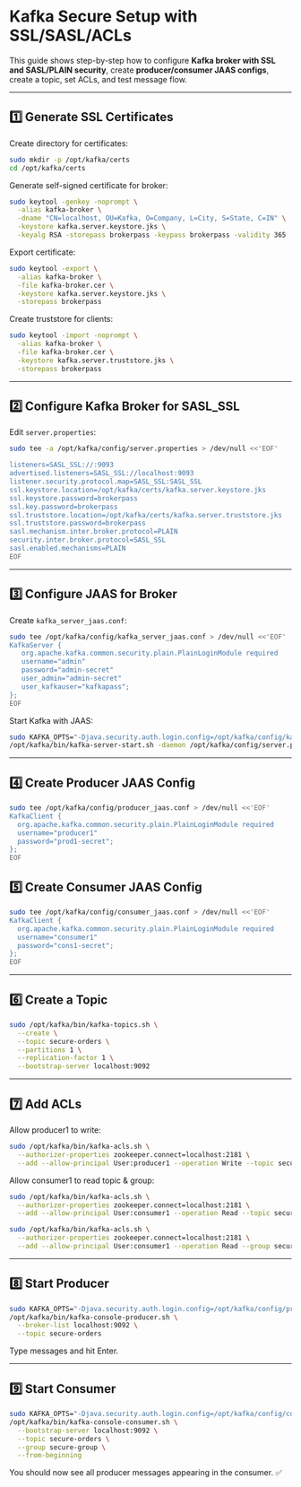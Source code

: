 # Kafka Secure Setup with SSL/SASL/ACLs

This guide shows step-by-step how to configure **Kafka broker with SSL and SASL/PLAIN security**, create **producer/consumer JAAS configs**, create a topic, set ACLs, and test message flow.

---

## 1️⃣ Generate SSL Certificates

Create directory for certificates:
```bash
sudo mkdir -p /opt/kafka/certs
cd /opt/kafka/certs
```

Generate self-signed certificate for broker:
```bash
sudo keytool -genkey -noprompt \
  -alias kafka-broker \
  -dname "CN=localhost, OU=Kafka, O=Company, L=City, S=State, C=IN" \
  -keystore kafka.server.keystore.jks \
  -keyalg RSA -storepass brokerpass -keypass brokerpass -validity 365
```

Export certificate:
```bash
sudo keytool -export \
  -alias kafka-broker \
  -file kafka-broker.cer \
  -keystore kafka.server.keystore.jks \
  -storepass brokerpass
```

Create truststore for clients:
```bash
sudo keytool -import -noprompt \
  -alias kafka-broker \
  -file kafka-broker.cer \
  -keystore kafka.server.truststore.jks \
  -storepass brokerpass
```

---

## 2️⃣ Configure Kafka Broker for SASL_SSL

Edit `server.properties`:
```bash
sudo tee -a /opt/kafka/config/server.properties > /dev/null <<'EOF'

listeners=SASL_SSL://:9093
advertised.listeners=SASL_SSL://localhost:9093
listener.security.protocol.map=SASL_SSL:SASL_SSL
ssl.keystore.location=/opt/kafka/certs/kafka.server.keystore.jks
ssl.keystore.password=brokerpass
ssl.key.password=brokerpass
ssl.truststore.location=/opt/kafka/certs/kafka.server.truststore.jks
ssl.truststore.password=brokerpass
sasl.mechanism.inter.broker.protocol=PLAIN
security.inter.broker.protocol=SASL_SSL
sasl.enabled.mechanisms=PLAIN
EOF
```

---

## 3️⃣ Configure JAAS for Broker

Create `kafka_server_jaas.conf`:
```bash
sudo tee /opt/kafka/config/kafka_server_jaas.conf > /dev/null <<'EOF'
KafkaServer {
   org.apache.kafka.common.security.plain.PlainLoginModule required
   username="admin"
   password="admin-secret"
   user_admin="admin-secret"
   user_kafkauser="kafkapass";
};
EOF
```

Start Kafka with JAAS:
```bash
sudo KAFKA_OPTS="-Djava.security.auth.login.config=/opt/kafka/config/kafka_server_jaas.conf" \
/opt/kafka/bin/kafka-server-start.sh -daemon /opt/kafka/config/server.properties
```

---

## 4️⃣ Create Producer JAAS Config
```bash
sudo tee /opt/kafka/config/producer_jaas.conf > /dev/null <<'EOF'
KafkaClient {
  org.apache.kafka.common.security.plain.PlainLoginModule required
  username="producer1"
  password="prod1-secret";
};
EOF
```

## 5️⃣ Create Consumer JAAS Config
```bash
sudo tee /opt/kafka/config/consumer_jaas.conf > /dev/null <<'EOF'
KafkaClient {
  org.apache.kafka.common.security.plain.PlainLoginModule required
  username="consumer1"
  password="cons1-secret";
};
EOF
```

---

## 6️⃣ Create a Topic
```bash
sudo /opt/kafka/bin/kafka-topics.sh \
  --create \
  --topic secure-orders \
  --partitions 1 \
  --replication-factor 1 \
  --bootstrap-server localhost:9092
```

---

## 7️⃣ Add ACLs

Allow producer1 to write:
```bash
sudo /opt/kafka/bin/kafka-acls.sh \
  --authorizer-properties zookeeper.connect=localhost:2181 \
  --add --allow-principal User:producer1 --operation Write --topic secure-orders
```

Allow consumer1 to read topic & group:
```bash
sudo /opt/kafka/bin/kafka-acls.sh \
  --authorizer-properties zookeeper.connect=localhost:2181 \
  --add --allow-principal User:consumer1 --operation Read --topic secure-orders

sudo /opt/kafka/bin/kafka-acls.sh \
  --authorizer-properties zookeeper.connect=localhost:2181 \
  --add --allow-principal User:consumer1 --operation Read --group secure-group
```

---

## 8️⃣ Start Producer
```bash
sudo KAFKA_OPTS="-Djava.security.auth.login.config=/opt/kafka/config/producer_jaas.conf" \
/opt/kafka/bin/kafka-console-producer.sh \
  --broker-list localhost:9092 \
  --topic secure-orders
```
Type messages and hit Enter.

---

## 9️⃣ Start Consumer
```bash
sudo KAFKA_OPTS="-Djava.security.auth.login.config=/opt/kafka/config/consumer_jaas.conf" \
/opt/kafka/bin/kafka-console-consumer.sh \
  --bootstrap-server localhost:9092 \
  --topic secure-orders \
  --group secure-group \
  --from-beginning
```

You should now see all producer messages appearing in the consumer. ✅


